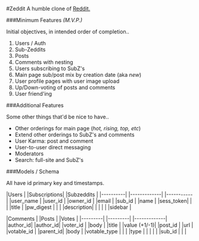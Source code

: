 #Zeddit
A humble clone of [Reddit.](http://www.reddit.com)

###Minimum Features *(M.V.P.)*

Initial objectives, in intended order of completion..

1. Users / Auth
2. Sub-Zeddits
3. Posts
4. Comments with nesting
5. Users subscribing to SubZ's
6. Main page sub/post mix by creation date (aka *new*)
7. User profile pages with user image upload
8. Up/Down-voting of posts and comments
9. User friend'ing

###Additional Features

Some other things that'd be nice to have..
+ Other orderings for main page (*hot, rising, top, etc*)
+ Extend other orderings to SubZ's and comments
+ User Karma: post and comment
+ User-to-user direct messaging
+ Moderators
+ Search: full-site and SubZ's

###Models / Schema

All have id primary key and timestamps.


|Users     |  |Subscriptions|  |Subzeddits |
|----------|  |-------------|  |-----------|
|user_name |  |user_id      |  |owner_id   |
|email     |  |sub_id       |  |name       |
|sess_token|  |             |  |title      |
|pw_digest |  |             |  |description|
|          |  |             |  |sidebar    |

|Comments |  |Posts    |  |Votes        |
|---------|  |---------|  |-------------|
|author_id|  |author_id|  |voter_id     |
|body     |  |title    |  |value (+1/-1)|
|post_id  |  |url      |  |votable_id   |
|parent_id|  |body     |  |votable_type |
|         |  |type     |  |             |
|         |  |sub_id   |  |             |
